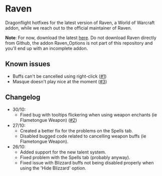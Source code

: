 # Raven
Dragonflight hotfixes for the latest version of Raven, a World of Warcraft addon, while we reach out to the official maintainer of Raven.

**Note**: For now, download the latest [here](https://dicebar.net/raven/). Do not download Raven directly from Github, the addon Raven_Options is not part of this repository and you'll end up with an incomplete addon.

## Known issues
- Buffs can't be cancelled using right-click ([#1](https://github.com/Dicebar/raven/issues/1))
- Masque doesn't play nice at the moment ([#3](https://github.com/Dicebar/raven/issues/3))

## Changelog
- 30/10:
  - Fixed bug with tooltips flickering when using weapon enchants (ie Flametongue Weapon) ([#2](https://github.com/Dicebar/raven/issues/2))
- 27/10:
  - Created a better fix for the problems on the Spells tab.
  - Disabled bugged code related to cancelling weapon buffs (ie Flametongue Weapon).
- 26/10:
  - Added support for the new talent system.
  - Fixed problem with the Spells tab (probably anyway).
  - Fixed issue with Blizzard buffs not being disabled properly when using the 'Hide Blizzard' option.
